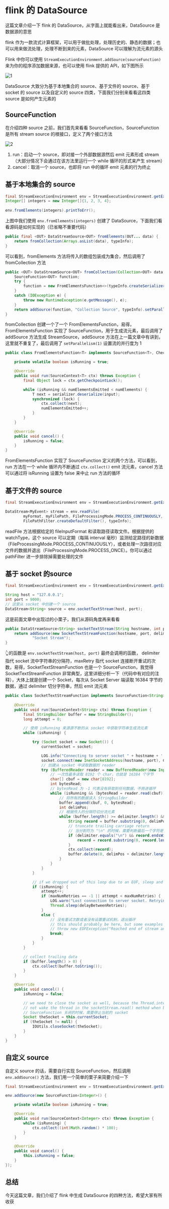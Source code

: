 # flink 的 DataSource

这篇文章介绍一下 flink 的 DataSource，从字面上就能看出来，DataSource 是数据源的意思

flink 作为一款流式计算框架，可以用于做批处理，处理历史的、静态的数据；也可以用来做流处理，处理不断到来的元素，DataSource 可以理解为流元素的源头

Flink 中你可以使用 `StreamExecutionEnvironment.addSource(sourceFunction)` 来为你的程序添加数据来源，也可以使用 flink 提供的 API，如下图所示

![1](../imgs/flink-data-source/1.png)

DataSource 大致分为基于本地集合的 source、基于文件的 source、基于 socket 的 source 以及自定义的 source 四类，下面我们分别来看看这四类 source 是如何产生元素的

## SourceFunction

在介绍四种 source 之前，我们首先来看看 SourceFunction，SourceFunction 是所有 stream source 的根接口，定义了两个接口方法

![2](../imgs/flink-data-source/2.png)

1. run：启动一个 source，即对接一个外部数据源然后 emit 元素形成 stream（大部分情况下会通过在该方法里运行一个 while 循环的形式来产生 stream）
2. cancel：取消一个 source，也即将 run 中的循环 emit 元素的行为终止

## 基于本地集合的 source

```java
final StreamExecutionEnvironment env = StreamExecutionEnvironment.getExecutionEnvironment();
Integer[] integers = new Integer[]{1, 2, 3, 4};
    
env.fromElements(integers).printToErr();
```

上图中我们使用 `env.fromElements(integers)` 创建了 DataSource，下面我们看看源码是如何实现的（已省略不重要代码）

```java
public final <OUT> DataStreamSource<OUT> fromElements(OUT... data) {
	return fromCollection(Arrays.asList(data), typeInfo);
}
```

可以看到，fromElements 方法将传入的数组包装成为集合，然后调用了 fromCollection 方法

```java
public <OUT> DataStreamSource<OUT> fromCollection(Collection<OUT> data, TypeInformation<OUT> typeInfo) {
	SourceFunction<OUT> function;
	try {
		function = new FromElementsFunction<>(typeInfo.createSerializer(getConfig()), data);
	}
	catch (IOException e) {
		throw new RuntimeException(e.getMessage(), e);
	}
	return addSource(function, "Collection Source", typeInfo).setParallelism(1);
}
```

fromCollection 创建一个了一个 FromElementsFunction，易得，FromElementsFunction 实现了 SourceFunction，用于生成流元素，最后调用了 addSource 方法生成 StreamSource，addSource 方法在上一篇文章中有讲到，这里就不重复了，最后调用了 `setParallelism(1)` 设置流的并行度为 1

```java
public class FromElementsFunction<T> implements SourceFunction<T>, CheckpointedFunction {

	private volatile boolean isRunning = true;

	@Override
	public void run(SourceContext<T> ctx) throws Exception {
		final Object lock = ctx.getCheckpointLock();

		while (isRunning && numElementsEmitted < numElements) {
			T next = serializer.deserialize(input);
			synchronized (lock) {
				ctx.collect(next);
				numElementsEmitted++;
			}
		}
	}

	@Override
	public void cancel() {
		isRunning = false;
	}
}
```

FromElementsFunction 实现了 SourceFunction 定义的两个方法，可以看到，run 方法在一个 while 循环内不断通过 `ctx.collect()` emit 流元素，cancel 方法可以通过将 isRunning 设置为 false 来中止 run 方法的循环

## 基于文件的 source

```java
final StreamExecutionEnvironment env = StreamExecutionEnvironment.getExecutionEnvironment();

DataStream<MyEvent> stream = env.readFile(
        myFormat, myFilePath, FileProcessingMode.PROCESS_CONTINUOUSLY, 100,
        FilePathFilter.createDefaultFilter(), typeInfo);
```
readFile 方法根据给定的 fileInputFormat 和读取路径读取文件。根据提供的 watchType，这个 source 可以定期（每隔 interval 毫秒）监测给定路径的新数据（FileProcessingMode.PROCESS_CONTINUOUSLY），或者处理一次路径对应文件的数据并退出（FileProcessingMode.PROCESS_ONCE）。你可以通过 pathFilter 进一步排除掉需要处理的文件

## 基于 socket 的source

```java
final StreamExecutionEnvironment env = StreamExecutionEnvironment.getExecutionEnvironment();

String host = "127.0.0.1";
int port = 9000;
// 这里从 socket 中创建一个 source
DataStream<String> source = env.socketTextStream(host, port);
```

这是前面文章中出现过的小栗子，我们从源码角度再来看看

```java
public DataStreamSource<String> socketTextStream(String hostname, int port, String delimiter, long maxRetry) {
	return addSource(new SocketTextStreamFunction(hostname, port, delimiter, maxRetry),
			"Socket Stream");
}
```

👆的函数是 `env.socketTextStream(host, port)` 最终会调用的函数，
delimiter 指代 socket 流中字符串的分隔符，maxRetry 指代 socket 连接断开重试的次数，易得，SocketTextStreamFunction 也是一个 SourceFunction，我觉得 SocketTextStreamFunction 非常典型，这里详细分析一下（代码中有对应的注释），大体上就是创建一个 Socket，每次从 Socket Server 端读取 16384 字节的数据，通过 delimiter 切分字符串，然后 emit 流元素

```java
public class SocketTextStreamFunction implements SourceFunction<String> {
	
	@Override
	public void run(SourceContext<String> ctx) throws Exception {
		final StringBuilder buffer = new StringBuilder();
		long attempt = 0;

		// 使用 isRunning 来源源不断的从 socket 中获取字符串生成流元素
		while (isRunning) {

			try (Socket socket = new Socket()) {
				currentSocket = socket;

				LOG.info("Connecting to server socket " + hostname + ':' + port);
				socket.connect(new InetSocketAddress(hostname, port), CONNECTION_TIMEOUT_TIME);
				// 创建从 socket 中读取数据的 reader
				try (BufferedReader reader = new BufferedReader(new InputStreamReader(socket.getInputStream()))) {
					// 一次性最多读取 8192 个 char，也就是 16384 个字节
					char[] cbuf = new char[8192];
					int bytesRead;
					// bytesRead 为 -1 代表没有获取到任何数据，不用进循环
					while (isRunning && (bytesRead = reader.read(cbuf)) != -1) {
						// 将所有的数据读入 StringBuilder
						buffer.append(cbuf, 0, bytesRead);
						int delimPos;
						// 根据传入的分隔符切分流元素
						while (buffer.length() >= delimiter.length() && (delimPos = buffer.indexOf(delimiter)) != -1) {
							String record = buffer.substring(0, delimPos);
							// truncate trailing carriage return
							// 当分割符为 "\n" 的时候，需要判断最后一个字符是否为 "\r"
							if (delimiter.equals("\n") && record.endsWith("\r")) {
								record = record.substring(0, record.length() - 1);
							}
							ctx.collect(record);
							buffer.delete(0, delimPos + delimiter.length());
						}
					}
				}
			}

			// if we dropped out of this loop due to an EOF, sleep and retry
			if (isRunning) {
				attempt++;
				if (maxNumRetries == -1 || attempt < maxNumRetries) {
					LOG.warn("Lost connection to server socket. Retrying in " + delayBetweenRetries + " msecs...");
					Thread.sleep(delayBetweenRetries);
				}
				else {
					// 没有重试次数或者没有设置重试机制，退出循环
					// this should probably be here, but some examples expect simple exists of the stream source
					// throw new EOFException("Reached end of stream and reconnects are not enabled.");
					break;
				}
			}
		}

		// collect trailing data
		if (buffer.length() > 0) {
			ctx.collect(buffer.toString());
		}
	}

	@Override
	public void cancel() {
		isRunning = false;

		// we need to close the socket as well, because the Thread.interrupt() function will
		// not wake the thread in the socketStream.read() method when blocked.
		// SourceFunction 关闭的时候，需要停止当前的 socket
		Socket theSocket = this.currentSocket;
		if (theSocket != null) {
			IOUtils.closeSocket(theSocket);
		}
	}
}
```

## 自定义 source

自定义 source 的话，需要自行实现 SourceFunction，然后调用 `env.addSource()` 方法，我们用一个简单的栗子来简要介绍一下

```java
final StreamExecutionEnvironment env = StreamExecutionEnvironment.getExecutionEnvironment();

env.addSource(new SourceFunction<Integer>() {

    private volatile boolean isRunning = true;

    @Override
    public void run(SourceContext<Integer> ctx) throws Exception {
        while (isRunning) {
            ctx.collect((int)Math.random() * 100);
        }
    }

    @Override
    public void cancel() {
        this.isRunning = false;
    }
});
```

## 总结

今天这篇文章，我们介绍了 flink 中生成 DataSource 的四种方法，希望大家有所收获
